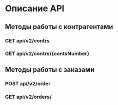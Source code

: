 #  Описание API 
## Методы работы с контрагентами
### GET api/v2/contrs
### GET api/v2/contrs/{contsNumber}
## Методы работы с заказами
### POST api/v2/order
### GET api/v2/orders/